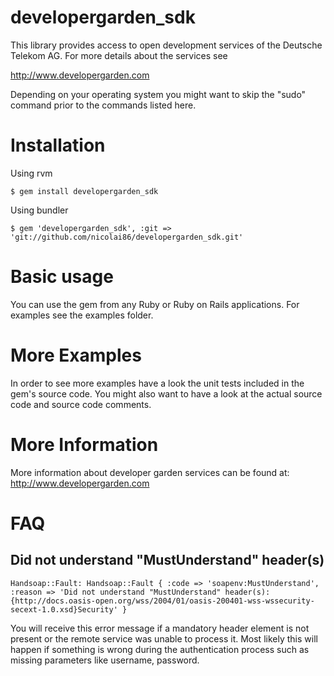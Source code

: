 # developergarden_sdk
This library provides access to open development services of the Deutsche Telekom AG.
For more details about the services see

 http://www.developergarden.com

Depending on your operating system you might want to skip the "sudo" command prior to the
commands listed here.


# Installation

Using rvm
 
    $ gem install developergarden_sdk

Using bundler

    $ gem 'developergarden_sdk', :git => 'git://github.com/nicolai86/developergarden_sdk.git'

# Basic usage
  
You can use the gem from any Ruby or Ruby on Rails applications. For examples see the examples folder.

# More Examples
In order to see more examples have a look the unit tests included in the gem's source code.
You might also want to have a look at the actual source code and source code comments.


# More Information
More information about developer garden services can be found at:
 http://www.developergarden.com

# FAQ
## Did not understand "MustUnderstand" header(s)
 
    Handsoap::Fault: Handsoap::Fault { :code => 'soapenv:MustUnderstand', :reason => 'Did not understand "MustUnderstand" header(s):{http://docs.oasis-open.org/wss/2004/01/oasis-200401-wss-wssecurity-secext-1.0.xsd}Security' }

You will receive this error message if a mandatory header element is not present or the remote service was unable to process it.
Most likely this will happen if something is wrong during the authentication process such as missing parameters like username, password.